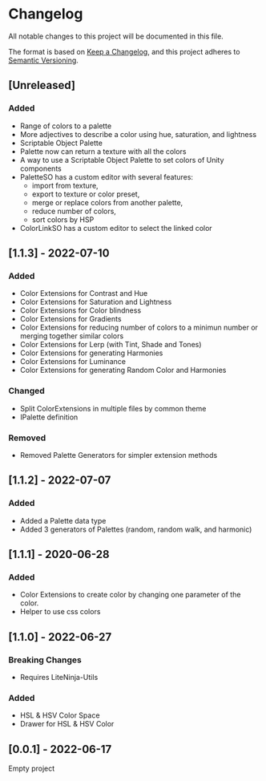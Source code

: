 # Changelog
All notable changes to this project will be documented in this file.

The format is based on [Keep a Changelog](https://keepachangelog.com/en/1.0.0/), and this project adheres to [Semantic Versioning](https://semver.org/spec/v2.0.0.html).

## [Unreleased]
### Added
- Range of colors to a palette
- More adjectives to describe a color using hue, saturation, and lightness
- Scriptable Object Palette
- Palette now can return a texture with all the colors
- A way to use a Scriptable Object Palette to set colors of Unity components
- PaletteSO has a custom editor with several features:
  - import from texture, 
  - export to texture or color preset, 
  - merge or replace colors from another palette, 
  - reduce number of colors, 
  - sort colors by HSP
- ColorLinkSO has a custom editor to select the linked color

## [1.1.3] - 2022-07-10
### Added
- Color Extensions for Contrast and Hue
- Color Extensions for Saturation and Lightness
- Color Extensions for Color blindness
- Color Extensions for Gradients
- Color Extensions for reducing number of colors to a minimun number or merging together similar colors
- Color Extensions for Lerp (with Tint, Shade and Tones)
- Color Extensions for generating Harmonies
- Color Extensions for Luminance
- Color Extensions for generating Random Color and Harmonies
### Changed
- Split ColorExtensions in multiple files by common theme
- IPalette definition
### Removed
- Removed Palette Generators for simpler extension methods

## [1.1.2] - 2022-07-07
### Added
- Added a Palette data type
- Added 3 generators of Palettes (random, random walk, and harmonic)

## [1.1.1] - 2020-06-28
### Added
- Color Extensions to create color by changing one parameter of the color.
- Helper to use css colors

## [1.1.0] - 2022-06-27
### Breaking Changes
- Requires LiteNinja-Utils
### Added
- HSL & HSV Color Space
- Drawer for HSL & HSV Color



## [0.0.1] - 2022-06-17
Empty project

